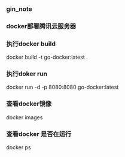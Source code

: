 ### gin_note

### docker部署腾讯云服务器

### 执行docker build
docker build  -t go-docker:latest .

### 执行doker run
docker run -d -p 8080:8080 go-docker:latest

### 查看docker镜像
docker images

### 查看docker 是否在运行
docker ps
